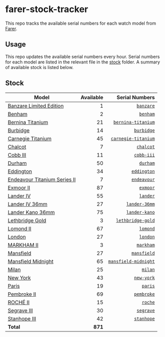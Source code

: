# farer-stock-tracker

This repo tracks the available serial numbers for each watch model from [Farer](https://farer.com).

## Usage

This repo updates the available serial numbers every hour. Serial numbers for each model are listed in the relevant file in the [stock](./stock) folder. A summary of available stock is listed below.

## Stock

| Model | Available | Serial Numbers |
| ----- | --------: | -------------: |
| [Banzare Limited Edition](https://usd.farer.com/products/banzare) | 1 | [`banzare`](./stock/banzare) |
| [Benham](https://usd.farer.com/products/benham) | 2 | [`benham`](./stock/benham) |
| [Bernina Titanium](https://usd.farer.com/products/bernina-titanium) | 21 | [`bernina-titanium`](./stock/bernina-titanium) |
| [Burbidge](https://usd.farer.com/products/burbidge) | 14 | [`burbidge`](./stock/burbidge) |
| [Carnegie Titanium](https://usd.farer.com/products/carnegie-titanium) | 45 | [`carnegie-titanium`](./stock/carnegie-titanium) |
| [Chalcot](https://usd.farer.com/products/chalcot) | 7 | [`chalcot`](./stock/chalcot) |
| [Cobb III](https://usd.farer.com/products/cobb-iii) | 11 | [`cobb-iii`](./stock/cobb-iii) |
| [Durham](https://usd.farer.com/products/durham) | 50 | [`durham`](./stock/durham) |
| [Eddington](https://usd.farer.com/products/eddington) | 34 | [`eddington`](./stock/eddington) |
| [Endeavour Titanium Series II](https://usd.farer.com/products/endeavour) | 7 | [`endeavour`](./stock/endeavour) |
| [Exmoor II](https://usd.farer.com/products/exmoor) | 87 | [`exmoor`](./stock/exmoor) |
| [Lander IV](https://usd.farer.com/products/lander) | 55 | [`lander`](./stock/lander) |
| [Lander IV 36mm](https://usd.farer.com/products/lander-36mm) | 27 | [`lander-36mm`](./stock/lander-36mm) |
| [Lander Kano 36mm](https://usd.farer.com/products/lander-kano) | 75 | [`lander-kano`](./stock/lander-kano) |
| [Lethbridge Gold](https://usd.farer.com/products/lethbridge-gold) | 3 | [`lethbridge-gold`](./stock/lethbridge-gold) |
| [Lomond II](https://usd.farer.com/products/lomond) | 67 | [`lomond`](./stock/lomond) |
| [London](https://usd.farer.com/products/london) | 27 | [`london`](./stock/london) |
| [MARKHAM II](https://usd.farer.com/products/markham) | 3 | [`markham`](./stock/markham) |
| [Mansfield](https://usd.farer.com/products/mansfield) | 27 | [`mansfield`](./stock/mansfield) |
| [Mansfield Midnight](https://usd.farer.com/products/mansfield-midnight) | 65 | [`mansfield-midnight`](./stock/mansfield-midnight) |
| [Milan](https://usd.farer.com/products/milan) | 25 | [`milan`](./stock/milan) |
| [New York](https://usd.farer.com/products/new-york) | 43 | [`new-york`](./stock/new-york) |
| [Paris](https://usd.farer.com/products/paris) | 19 | [`paris`](./stock/paris) |
| [Pembroke II](https://usd.farer.com/products/pembroke) | 69 | [`pembroke`](./stock/pembroke) |
| [ROCHÉ II](https://usd.farer.com/products/roche) | 15 | [`roche`](./stock/roche) |
| [Segrave III](https://usd.farer.com/products/segrave) | 30 | [`segrave`](./stock/segrave) |
| [Stanhope III](https://usd.farer.com/products/stanhope) | 42 | [`stanhope`](./stock/stanhope) |
| **Total** | **871** | |

